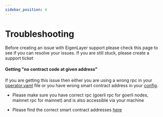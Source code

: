 ```yaml
---
sidebar_position: 4
---
```


# Troubleshooting
Before creating an issue with EigenLayer support please check this page to see if you can resolve your issues. If you are still stuck, please create a support ticket

#### Getting "no contract code at given address"
If you are getting this issue then either you are using a wrong rpc in your [operator.yaml](https://github.com/Layr-Labs/eigenlayer-cli/blob/master/pkg/operator/config/operator-config-example.yaml#L32) file or you have wrong smart contract address in your [config](https://github.com/Layr-Labs/eigenlayer-cli/blob/master/pkg/operator/config/operator-config-example.yaml#L25).

* Please make sure you have correct rpc (goerli rpc for goerli nodes, mainnet rpc for mainnet) and is also accessible via your machine

* Please find the correct smart contract addresses [here](./operator-installation#goerli-smart-contract-addresses)